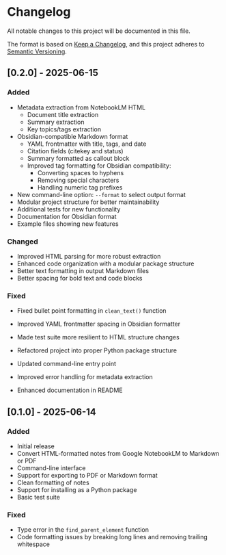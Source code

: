 # Changelog

All notable changes to this project will be documented in this file.

The format is based on [Keep a Changelog](https://keepachangelog.com/en/1.0.0/),
and this project adheres to [Semantic Versioning](https://semver.org/spec/v2.0.0.html).

## [0.2.0] - 2025-06-15

### Added

- Metadata extraction from NotebookLM HTML
  - Document title extraction
  - Summary extraction
  - Key topics/tags extraction
- Obsidian-compatible Markdown format
  - YAML frontmatter with title, tags, and date
  - Citation fields (citekey and status)
  - Summary formatted as callout block
  - Improved tag formatting for Obsidian compatibility:
    - Converting spaces to hyphens
    - Removing special characters
    - Handling numeric tag prefixes
- New command-line option: `--format` to select output format
- Modular project structure for better maintainability
- Additional tests for new functionality
- Documentation for Obsidian format
- Example files showing new features

### Changed

- Improved HTML parsing for more robust extraction
- Enhanced code organization with a modular package structure
- Better text formatting in output Markdown files
- Better spacing for bold text and code blocks

### Fixed

- Fixed bullet point formatting in `clean_text()` function
- Improved YAML frontmatter spacing in Obsidian formatter
- Made test suite more resilient to HTML structure changes

- Refactored project into proper Python package structure
- Updated command-line entry point
- Improved error handling for metadata extraction
- Enhanced documentation in README

## [0.1.0] - 2025-06-14

### Added

- Initial release
- Convert HTML-formatted notes from Google NotebookLM to Markdown or PDF
- Command-line interface
- Support for exporting to PDF or Markdown format
- Clean formatting of notes
- Support for installing as a Python package
- Basic test suite

### Fixed

- Type error in the `find_parent_element` function
- Code formatting issues by breaking long lines and removing trailing whitespace
